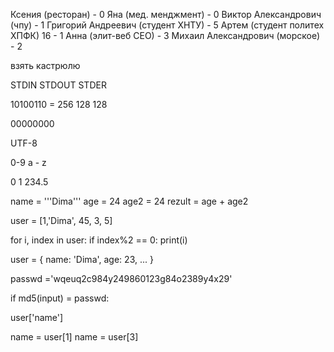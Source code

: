 Ксения (ресторан) - 0
Яна (мед. менджмент) - 0
Виктор Александрович (чпу) - 1
Григорий Андреевич (студент ХНТУ) - 5
Артем (студент политех ХПФК) 16 - 1
Анна (элит-веб СЕО) - 3
Михаил Александрович (морское) - 2

взять кастрюлю

STDIN
STDOUT
STDER

10100110 = 256 128 128

00000000 

UTF-8

0-9 a - z

0 1
234.5

name = '''Dima'''
age = 24
age2 = 24
rezult = age + age2 

user = [1,'Dima', 45, 3, 5]

for i, index in user:
    if index%2 == 0:
        print(i)

user = {
    name: 'Dima',
    age: 23,
    ...
}

passwd ='wqeuq2c984y249860123g84o2389y4x29'

if md5(input) = passwd:


user['name']

name = user[1]
name = user[3]
























